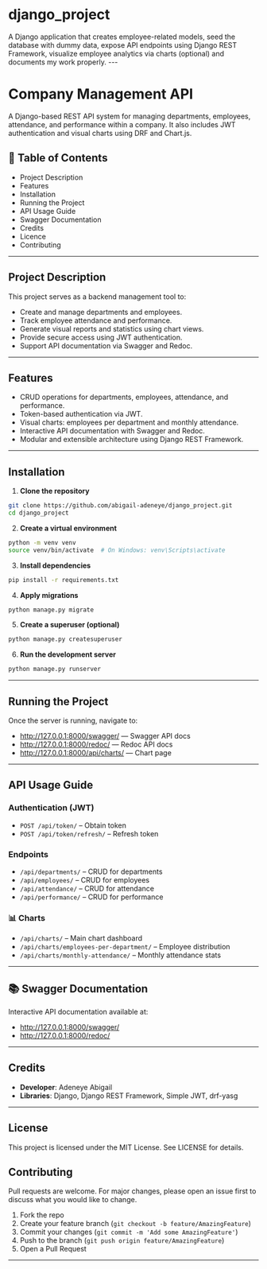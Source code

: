 # django_project
A Django application that creates employee-related models, seed the database with dummy data, expose API endpoints using Django REST Framework, visualize employee analytics via charts (optional) and documents my work properly.  ---

# Company Management API
A Django-based REST API system for managing departments, employees, attendance, and performance within a company. It also includes JWT authentication and visual charts using DRF and Chart.js.

## 📁 Table of Contents
* Project Description
* Features
* Installation
* Running the Project
* API Usage Guide
* Swagger Documentation
* Credits
* Licence
* Contributing


---

## Project Description
This project serves as a backend management tool to:

* Create and manage departments and employees.
* Track employee attendance and performance.
* Generate visual reports and statistics using chart views.
* Provide secure access using JWT authentication.
* Support API documentation via Swagger and Redoc.

---

## Features
* CRUD operations for departments, employees, attendance, and performance.
* Token-based authentication via JWT.
* Visual charts: employees per department and monthly attendance.
* Interactive API documentation with Swagger and Redoc.
* Modular and extensible architecture using Django REST Framework.

---

##  Installation
1. **Clone the repository**

```bash
git clone https://github.com/abigail-adeneye/django_project.git
cd django_project
```
2. **Create a virtual environment**

```bash
python -m venv venv
source venv/bin/activate  # On Windows: venv\Scripts\activate
```
3. **Install dependencies**

```bash
pip install -r requirements.txt
```
4. **Apply migrations**

```bash
python manage.py migrate
```
5. **Create a superuser (optional)**

```bash
python manage.py createsuperuser
```
6. **Run the development server**

```bash
python manage.py runserver
```

---

##  Running the Project

Once the server is running, navigate to:

* http://127.0.0.1:8000/swagger/ — Swagger API docs
* http://127.0.0.1:8000/redoc/ — Redoc API docs
* http://127.0.0.1:8000/api/charts/ — Chart page

---

##  API Usage Guide

### Authentication (JWT)
* `POST /api/token/` – Obtain token
* `POST /api/token/refresh/` – Refresh token

### Endpoints

* `/api/departments/` – CRUD for departments
* `/api/employees/` – CRUD for employees
* `/api/attendance/` – CRUD for attendance
* `/api/performance/` – CRUD for performance

### 📊 Charts

* `/api/charts/` – Main chart dashboard
* `/api/charts/employees-per-department/` – Employee distribution
* `/api/charts/monthly-attendance/` – Monthly attendance stats

---

## 📚 Swagger Documentation

Interactive API documentation available at:

* http://127.0.0.1:8000/swagger/
* http://127.0.0.1:8000/redoc/

---

##  Credits

* **Developer**: Adeneye Abigail
* **Libraries**: Django, Django REST Framework, Simple JWT, drf-yasg

---
## License

This project is licensed under the MIT License. See LICENSE for details.




##  Contributing

Pull requests are welcome. For major changes, please open an issue first to discuss what you would like to change.

1. Fork the repo
2. Create your feature branch (`git checkout -b feature/AmazingFeature`)
3. Commit your changes (`git commit -m 'Add some AmazingFeature'`)
4. Push to the branch (`git push origin feature/AmazingFeature`)
5. Open a Pull Request

---


